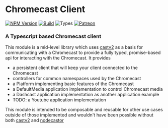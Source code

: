 # Chromecast Client
[![NPM Version][npm-version-image]][npm-url]
[![Build][github-actions-ci-image]][github-actions-ci-url]
![Types][types-image]
[![Patreon][patreon-image]][patreon-url]

### A Typescript based Chromecast client
This module is a mid-level library which uses [castv2](https://github.com/thibauts/node-castv2) as a basis for communicating with a Chromecast to provide a fully typed, promise-based api for interacting with the Chromecast. It provides
* a persistent client that will keep your client connected to the Chromecast
* controllers for common namespaces used by the Chromecast
* a Platform implementing basic features of the Chromecast
* a DefaultMedia application implementation to control Chromecast media
* a Dashcast application implementation as another application example
* TODO: a Youtube application implementation

This module is intended to be composable and reusable for other use cases outside of those implemented and wouldn't have been possible without both [castv2](https://github.com/thibauts/node-castv2) and [nodecastor](https://github.com/vincentbernat/nodecastor)

[github-actions-ci-image]: https://badgen.net/github/checks/dantaylor3/chromecast-client/main?label=build
[github-actions-ci-url]: https://github.com/dantaylor3/chromecast-client/actions/workflows/release-please.yml
[patreon-image]: https://img.shields.io/badge/Patreon-donate-lightgray?logo=patreon
[patreon-url]: https://www.patreon.com/dantaylor
[npm-url]: https://npmjs.org/package/chromecast-client
[npm-version-image]: https://img.shields.io/npm/v/chromecast-client
[types-image]: https://img.shields.io/npm/types/chromecast-client